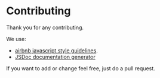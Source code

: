 # Contributing

Thank you for any contributing.

We use:

* [airbnb javascript style guidelines](https://github.com/airbnb/javascript/blob/master/README.md).
* [JSDoc documentation generator](http://usejsdoc.org/)

If you want to add or change feel free, just do a pull request.